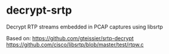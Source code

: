 decrypt-srtp
============

Decrypt RTP streams embedded in PCAP captures using libsrtp

Based on:
https://github.com/gteissier/srtp-decrypt
https://github.com/cisco/libsrtp/blob/master/test/rtpw.c
